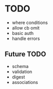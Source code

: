 # TODO

- where conditions
- allow cb omit
- basic auth
- handle errors

## Future TODO

- schema
- validation
- digest
- associations
